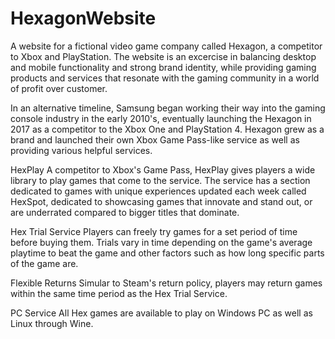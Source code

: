 # HexagonWebsite
A website for a fictional video game company called Hexagon, a competitor to Xbox and PlayStation. The website is an excercise in balancing desktop and mobile functionality and strong brand identity, while providing gaming products and services that resonate with the gaming community in a world of profit over customer.

In an alternative timeline, Samsung began working their way into the gaming console industry in the early 2010's, eventually launching the Hexagon in 2017 as a competitor to the Xbox One and PlayStation 4. Hexagon grew as a brand and launched their own Xbox Game Pass-like service as well as providing various helpful services.

HexPlay
A competitor to Xbox's Game Pass, HexPlay gives players a wide library to play games that come to the service. The service has a section dedicated to games with unique experiences updated each week called HexSpot, dedicated to showcasing games that innovate and stand out, or are underrated compared to bigger titles that dominate.

Hex Trial Service
Players can freely try games for a set period of time before buying them. Trials vary in time depending on the game's average playtime to beat the game and other factors such as how long specific parts of the game are.

Flexible Returns
Simular to Steam's return policy, players may return games within the same time period as the Hex Trial Service.

PC Service
All Hex games are available to play on Windows PC as well as Linux through Wine.
